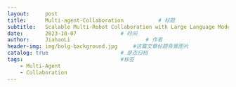```yaml
---
layout:     post
title:      Multi-agent-Collaboration			# 标题 
subtitle:   Scalable Multi-Robot Collaboration with Large Language Models: Centralized or Decentralized Systems   #副标题
date:       2023-10-07 				# 时间
author:     JiahaoLi 						# 作者
header-img: img/bolg-background.jpg 	#这篇文章标题背景图片
catalog: true 						# 是否归档
tags:								#标签
    - Multi-Agent
    - Collaboration
---
```


